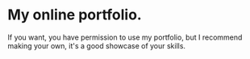 # My online portfolio.

If you want, you have permission to use my portfolio, but I recommend making your own, it's a good showcase of your skills.
